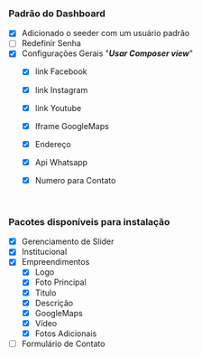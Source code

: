 ### Padrão do Dashboard
- [x] Adicionado o seeder com um usuário padrão
- [ ] Redefinir Senha
- [x] Configurações Gerais "***Usar Composer view***"
    - [x] link Facebook
    - [x] link Instagram
    - [x] link Youtube
    - [x] Iframe GoogleMaps
    - [x] Endereço
    - [x] Api Whatsapp
    - [x] Numero para Contato


<br>

### Pacotes disponíveis para instalação
- [x] Gerenciamento de Slider
- [x] Institucional
- [x] Empreendimentos
    - [x] Logo
    - [x] Foto Principal
    - [x] Titulo
    - [x] Descrição
    - [x] GoogleMaps
    - [x] Vídeo
    - [x] Fotos Adicionais
- [ ] Formulário de Contato